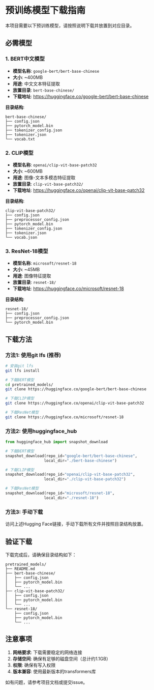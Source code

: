 # 预训练模型下载指南

本项目需要以下预训练模型，请按照说明下载并放置到对应目录。

## 必需模型

### 1. BERT中文模型
- **模型名称**: `google-bert/bert-base-chinese`
- **大小**: ~400MB
- **用途**: 中文文本特征提取
- **放置目录**: `bert-base-chinese/`
- **下载地址**: https://huggingface.co/google-bert/bert-base-chinese

**目录结构**:
```
bert-base-chinese/
├── config.json
├── pytorch_model.bin
├── tokenizer_config.json
├── tokenizer.json
└── vocab.txt
```

### 2. CLIP模型
- **模型名称**: `openai/clip-vit-base-patch32`
- **大小**: ~600MB
- **用途**: 图像-文本多模态特征提取
- **放置目录**: `clip-vit-base-patch32/`
- **下载地址**: https://huggingface.co/openai/clip-vit-base-patch32

**目录结构**:
```
clip-vit-base-patch32/
├── config.json
├── preprocessor_config.json
├── pytorch_model.bin
├── tokenizer_config.json
├── tokenizer.json
└── vocab.json
```

### 3. ResNet-18模型
- **模型名称**: `microsoft/resnet-18`
- **大小**: ~45MB
- **用途**: 图像特征提取
- **放置目录**: `resnet-18/`
- **下载地址**: https://huggingface.co/microsoft/resnet-18

**目录结构**:
```
resnet-18/
├── config.json
├── preprocessor_config.json
└── pytorch_model.bin
```

## 下载方法

### 方法1: 使用git lfs (推荐)
```bash
# 安装git lfs
git lfs install

# 下载BERT模型
cd pretrained_models/
git clone https://huggingface.co/google-bert/bert-base-chinese

# 下载CLIP模型
git clone https://huggingface.co/openai/clip-vit-base-patch32

# 下载ResNet模型
git clone https://huggingface.co/microsoft/resnet-18
```

### 方法2: 使用huggingface_hub
```python
from huggingface_hub import snapshot_download

# 下载BERT模型
snapshot_download(repo_id="google-bert/bert-base-chinese", 
                 local_dir="./bert-base-chinese")

# 下载CLIP模型
snapshot_download(repo_id="openai/clip-vit-base-patch32", 
                 local_dir="./clip-vit-base-patch32")

# 下载ResNet模型
snapshot_download(repo_id="microsoft/resnet-18", 
                 local_dir="./resnet-18")
```

### 方法3: 手动下载
访问上述Hugging Face链接，手动下载所有文件并按照目录结构放置。

## 验证下载

下载完成后，请确保目录结构如下：
```
pretrained_models/
├── README.md
├── bert-base-chinese/
│   ├── config.json
│   ├── pytorch_model.bin
│   └── ...
├── clip-vit-base-patch32/
│   ├── config.json
│   ├── pytorch_model.bin
│   └── ...
└── resnet-18/
    ├── config.json
    ├── pytorch_model.bin
    └── ...
```

## 注意事项

1. **网络要求**: 下载需要稳定的网络连接
2. **存储空间**: 确保有足够的磁盘空间（总计约1.1GB）
3. **权限**: 确保有写入权限
4. **版本兼容**: 使用最新版本的transformers库

如有问题，请参考项目文档或提交issue。